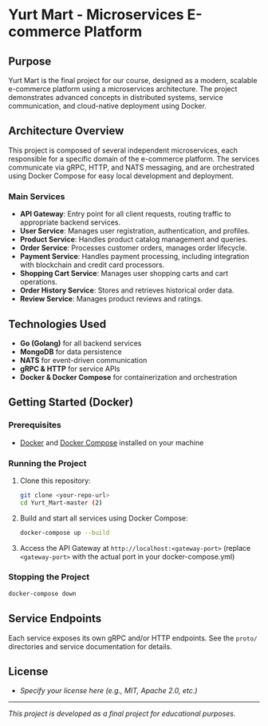 # Yurt Mart - Microservices E-commerce Platform

## Purpose
Yurt Mart is the final project for our course, designed as a modern, scalable e-commerce platform using a microservices architecture. The project demonstrates advanced concepts in distributed systems, service communication, and cloud-native deployment using Docker.

## Architecture Overview
This project is composed of several independent microservices, each responsible for a specific domain of the e-commerce platform. The services communicate via gRPC, HTTP, and NATS messaging, and are orchestrated using Docker Compose for easy local development and deployment.

### Main Services
- **API Gateway**: Entry point for all client requests, routing traffic to appropriate backend services.
- **User Service**: Manages user registration, authentication, and profiles.
- **Product Service**: Handles product catalog management and queries.
- **Order Service**: Processes customer orders, manages order lifecycle.
- **Payment Service**: Handles payment processing, including integration with blockchain and credit card processors.
- **Shopping Cart Service**: Manages user shopping carts and cart operations.
- **Order History Service**: Stores and retrieves historical order data.
- **Review Service**: Manages product reviews and ratings.

## Technologies Used
- **Go (Golang)** for all backend services
- **MongoDB** for data persistence
- **NATS** for event-driven communication
- **gRPC & HTTP** for service APIs
- **Docker & Docker Compose** for containerization and orchestration

## Getting Started (Docker)

### Prerequisites
- [Docker](https://www.docker.com/get-started) and [Docker Compose](https://docs.docker.com/compose/) installed on your machine

### Running the Project
1. Clone this repository:
   ```sh
   git clone <your-repo-url>
   cd Yurt_Mart-master (2)
   ```
2. Build and start all services using Docker Compose:
   ```sh
   docker-compose up --build
   ```
3. Access the API Gateway at `http://localhost:<gateway-port>` (replace `<gateway-port>` with the actual port in your docker-compose.yml)

### Stopping the Project
```sh
docker-compose down
```

## Service Endpoints
Each service exposes its own gRPC and/or HTTP endpoints. See the `proto/` directories and service documentation for details.



## License
- *Specify your license here (e.g., MIT, Apache 2.0, etc.)*

---
*This project is developed as a final project for educational purposes.* 
